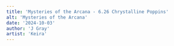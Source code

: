 ```yaml
---
title: 'Mysteries of the Arcana - 6.26 Chrystalline Poppins'
alt: 'Mysteries of the Arcana'
date: '2024-10-03'
author: 'J Gray'
artist: 'Keira'
---
```

